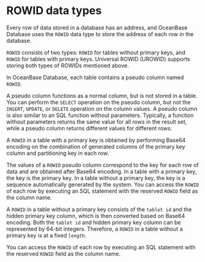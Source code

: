 # ROWID data types

Every row of data stored in a database has an address, and OceanBase Database uses the `ROWID` data type to store the address of each row in the database.

`ROWID` consists of two types: `ROWID` for tables without primary keys, and `ROWID` for tables with primary keys. Universal ROWID (UROWID) supports storing both types of ROWIDs mentioned above.

In OceanBase Database, each table contains a pseudo column named `ROWID`.

A pseudo column functions as a normal column, but is not stored in a table. You can perform the `SELECT` operation on the pseudo column, but not the `INSERT`, `UPDATE`, or `DELETE` operation on the column values. A pseudo column is also similar to an SQL function without parameters. Typically, a function without parameters returns the same value for all rows in the result set, while a pseudo column returns different values for different rows.

A `ROWID` in a table with a primary key is obtained by performing Base64 encoding on the combination of generated columns of the primary key column and partitioning key in each row.

The values of a `ROWID` pseudo column correspond to the key for each row of data and are obtained after Base64 encoding. In a table with a primary key, the key is the primary key. In a table without a primary key, the key is a sequence automatically generated by the system. You can access the `ROWID` of each row by executing an SQL statement with the reserved `ROWID` field as the column name.

A `ROWID` in a table without a primary key consists of the `tablet id` and the hidden primary key column, which is then converted based on Base64 encoding. Both the `tablet id` and hidden primary key column can be represented by 64-bit integers. Therefore, a `ROWID` in a table without a primary key is at a fixed `length`.

You can access the `ROWID` of each row by executing an SQL statement with the reserved `ROWID` field as the column name.